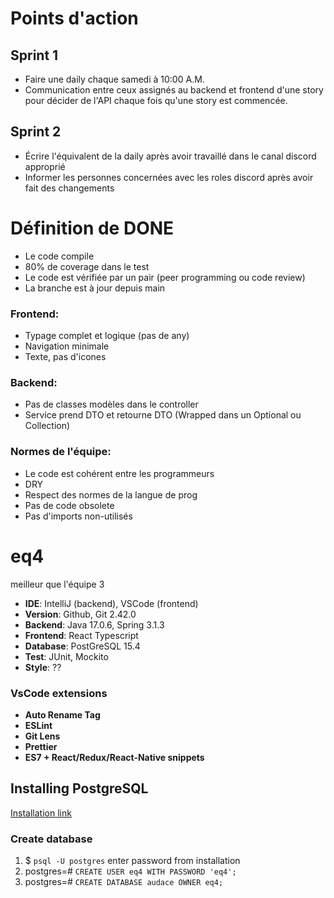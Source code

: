 # Points d'action
## Sprint 1
- Faire une daily chaque samedi à 10:00 A.M.
- Communication entre ceux assignés au backend et frontend d'une story pour décider de l'API chaque fois qu'une story est commencée.
## Sprint 2
- Écrire l'équivalent de la daily après avoir travaillé dans le canal discord approprié
- Informer les personnes concernées avec les roles discord après avoir fait des changements

# Définition de DONE
- Le code compile
- 80% de coverage dans le test
- Le code est vérifiée par un pair (peer programming ou code review)
- La branche est à jour depuis main

### Frontend:
- Typage complet et logique (pas de any)
- Navigation minimale
- Texte, pas d'icones

### Backend:
- Pas de classes modèles dans le controller
- Service prend DTO et retourne DTO (Wrapped dans un Optional ou Collection)

### Normes de l'équipe:
- Le code est cohérent entre les programmeurs
- DRY
- Respect des normes de la langue de prog
- Pas de code obsolete
- Pas d'imports non-utilisés

# eq4
meilleur que l'équipe 3

- **IDE**: IntelliJ (backend), VSCode (frontend)
- **Version**: Github, Git 2.42.0
- **Backend**: Java 17.0.6, Spring 3.1.3
- **Frontend**: React Typescript
- **Database**: PostGreSQL 15.4
- **Test**: JUnit, Mockito
- **Style**: ??

### VsCode extensions

- **Auto Rename Tag**
- **ESLint**
- **Git Lens**
- **Prettier**
- **ES7 + React/Redux/React-Native snippets**

## Installing PostgreSQL
[Installation link](https://www.enterprisedb.com/downloads/postgres-postgresql-downloads)

### Create database
1. $ `psql -U postgres` enter password from installation
3. postgres=# `CREATE USER eq4 WITH PASSWORD 'eq4';`
4. postgres=# `CREATE DATABASE audace OWNER eq4;`
